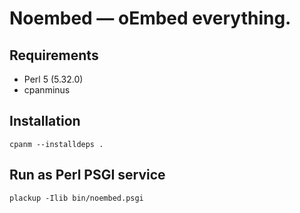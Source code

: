 # Noembed — oEmbed everything.

## Requirements

- Perl 5 (5.32.0)
- cpanminus

## Installation

`cpanm --installdeps .`

## Run as Perl PSGI service

`plackup -Ilib bin/noembed.psgi`
